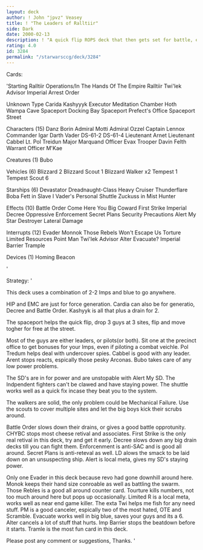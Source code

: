```yaml
---
layout: deck
author: ! John "jpvz" Veasey
title: ! "The Leaders of Ralltiir"
side: Dark
date: 2000-02-13
description: ! "A quick flip ROPS deck that then gets set for battle, either at home or to sock it to them."
rating: 4.0
id: 3284
permalink: "/starwarsccg/deck/3284"
---
```

Cards: 

'Starting
Ralltiir Operations/In The Hands Of The Empire
Ralltiir
Twi'lek Advisor
Imperial Arrest Order

Unknown Type
Carida
Kashyyyk
Executor Meditation Chamber
Hoth Wampa Cave
Spaceport Docking Bay
Spaceport Prefect's Office
Spaceport Street

Characters (15)
Danz Borin
Admiral Motti
Admiral Ozzel
Captain Lennox
Commander Igar
Darth Vader
DS-61-2
DS-61-4
Lieutenant Arnet
Lieutenant Cabbel
Lt. Pol Treidun
Major Marquand
Officer Evax
Trooper Davin Felth
Warrant Officer M'Kae

Creatures (1)
Bubo

Vehicles (6)
Blizzard 2
Blizzard Scout 1
Blizzard Walker  x2
Tempest 1
Tempest Scout 6

Starships (6)
Devastator
Dreadnaught-Class Heavy Cruiser
Thunderflare
Boba Fett in Slave I
Vader's Personal Shuttle
Zuckuss in Mist Hunter

Effects (10)
Battle Order
Come Here You Big Coward
First Strike
Imperial Decree
Oppressive Enforcement
Secret Plans
Security Precautions
Alert My Star Destroyer
Lateral Damage

Interrupts (12)
Evader
Monnok
Those Rebels Won't Escape Us
Torture
Limited Resources
Point Man
Twi'lek Advisor
Alter
Evacuate?
Imperial Barrier
Trample

Devices (1)
Homing Beacon

'

Strategy: '

This deck uses a combination of 2-2 Imps and blue to go anywhere.

HIP and EMC are just for force generation. Cardia can also be for generatio, Decree and Battle Order. Kashyyk is all that plus a drain for 2.

The spaceport helps the quick flip, drop 3 guys at 3 sites, flip and move togher for free at the street.

Most of the guys are either leaders, or pilots(or both). Sit one at the precinct office to get bonuses for your Imps, even if piloting a combat veichle. Pol Tredum helps deal with undercover spies. Cabbel is good with any leader. Arent stops reacts, espically those pesky Arconas. Bubo takes care of any low power problems.

The SD's are in for power and are unstopable with Alert My SD. The Indpendent fighters can't be clawed and have staying power. The shuttle works well as a quick fix incase they beat you to the system.

The walkers are solid, the only problem could be Mechanical Failure. Use the scouts to cover multiple sites and let the big boys kick their scrubs around.

Battle Order slows down their drains, or gives a good battle opprotunity. CHYBC stops most cheese retival and associates. First Strike is the only real retival in this deck, try and get it early. Decree slows down any big drain decks till you can fight them. Enforcenment is anti-SAC and is good all around. Secret Plans is anti-reteval as well. LD alows the smack to be laid down on an unsuspecting ship. Alert is local meta, gives my SD's staying power.

Only one Evader in this deck because revo had gone downhill around here. Monok keeps their hand size conroable as well as battling the swarm. Those Rebles is a good all around counter card. Tourture kills numbers, not too much around here but pops up occasionally. Limited R is a local meta, works well as near end game killer. The exta Twi helps me fish for any need stuff. PM is a good canceler, espically two of the most hated, OTE and Scramble. Evacuate works well in big blue, saves your guys and its a 6. Alter cancels a lot of stuff that hurts. Imp Barrier stops the beatdown before it starts. Tramle is the most fun card in this deck.

Please post any comment or suggestions, Thanks. '
